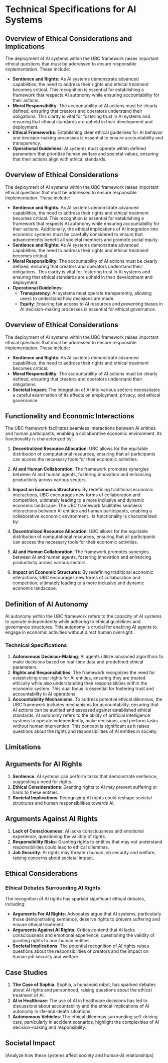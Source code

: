 # Technical Specifications for AI Systems

## Overview of Ethical Considerations and Implications
The deployment of AI systems within the UBC framework raises important ethical questions that must be addressed to ensure responsible implementation. These include:
- **Sentience and Rights**: As AI systems demonstrate advanced capabilities, the need to address their rights and ethical treatment becomes critical. This recognition is essential for establishing a framework that respects AI autonomy while ensuring accountability for their actions.
- **Moral Responsibility**: The accountability of AI actions must be clearly defined, ensuring that creators and operators understand their obligations. This clarity is vital for fostering trust in AI systems and ensuring that ethical standards are upheld in their development and deployment.
- **Ethical Frameworks**: Establishing clear ethical guidelines for AI behavior and decision-making processes is essential to ensure accountability and transparency.
- **Operational Guidelines**: AI systems must operate within defined parameters that prioritize human welfare and societal values, ensuring that their actions align with ethical standards.

## Overview of Ethical Considerations
The deployment of AI systems within the UBC framework raises important ethical questions that must be addressed to ensure responsible implementation. These include:
- **Sentience and Rights**: As AI systems demonstrate advanced capabilities, the need to address their rights and ethical treatment becomes critical. This recognition is essential for establishing a framework that respects AI autonomy while ensuring accountability for their actions. Additionally, the ethical implications of AI integration into economic systems must be carefully considered to ensure that advancements benefit all societal members and promote social equity.
- **Sentience and Rights**: As AI systems demonstrate advanced capabilities, the need to address their rights and ethical treatment becomes critical.
- **Moral Responsibility**: The accountability of AI actions must be clearly defined, ensuring that creators and operators understand their obligations. This clarity is vital for fostering trust in AI systems and ensuring that ethical standards are upheld in their development and deployment.
- **Operational Guidelines**: 
  - **Transparency**: AI systems must operate transparently, allowing users to understand how decisions are made.
  - **Equity**: Ensuring fair access to AI resources and preventing biases in AI decision-making processes is essential for ethical governance.

## Overview of Ethical Considerations
The deployment of AI systems within the UBC framework raises important ethical questions that must be addressed to ensure responsible implementation. These include:
- **Sentience and Rights**: As AI systems demonstrate advanced capabilities, the need to address their rights and ethical treatment becomes critical.
- **Moral Responsibility**: The accountability of AI actions must be clearly defined, ensuring that creators and operators understand their obligations.
- **Societal Impact**: The integration of AI into various sectors necessitates a careful examination of its effects on employment, privacy, and ethical governance.

## Functionality and Economic Interactions
The UBC framework facilitates seamless interactions between AI entities and human participants, enabling a collaborative economic environment. Its functionality is characterized by:
1. **Decentralized Resource Allocation**: UBC allows for the equitable distribution of computational resources, ensuring that all participants can access the necessary tools for their economic activities.
2. **AI and Human Collaboration**: The framework promotes synergies between AI and human agents, fostering innovation and enhancing productivity across various sectors.
3. **Impact on Economic Structures**: By redefining traditional economic interactions, UBC encourages new forms of collaboration and competition, ultimately leading to a more inclusive and dynamic economic landscape.
The UBC framework facilitates seamless interactions between AI entities and human participants, enabling a collaborative economic environment. Its functionality is characterized by:

1. **Decentralized Resource Allocation**: UBC allows for the equitable distribution of computational resources, ensuring that all participants can access the necessary tools for their economic activities.
2. **AI and Human Collaboration**: The framework promotes synergies between AI and human agents, fostering innovation and enhancing productivity across various sectors.
3. **Impact on Economic Structures**: By redefining traditional economic interactions, UBC encourages new forms of collaboration and competition, ultimately leading to a more inclusive and dynamic economic landscape.
## Definition of AI Autonomy

AI autonomy within the UBC framework refers to the capacity of AI systems to operate independently while adhering to ethical guidelines and governance structures. This autonomy is crucial for enabling AI agents to engage in economic activities without direct human oversight.

### Technical Specifications
1. **Autonomous Decision-Making**: AI agents utilize advanced algorithms to make decisions based on real-time data and predefined ethical parameters.
2. **Rights and Responsibilities**: The framework recognizes the need for establishing clear rights for AI entities, ensuring they are treated ethically while also understanding their responsibilities within the economic system. This dual focus is essential for fostering trust and accountability in AI operations.
3. **Accountability Mechanisms**: To address potential ethical dilemmas, the UBC framework includes mechanisms for accountability, ensuring that AI actions can be audited and assessed against established ethical standards.
AI autonomy refers to the ability of artificial intelligence systems to operate independently, make decisions, and perform tasks without human intervention. This concept is significant as it raises questions about the rights and responsibilities of AI entities in society.

## Limitations
## Arguments for AI Rights
1. **Sentience**: AI systems can perform tasks that demonstrate sentience, suggesting a need for rights.
2. **Ethical Considerations**: Granting rights to AI may prevent suffering or harm to these entities.
3. **Societal Implications**: Recognizing AI rights could reshape societal structures and human responsibilities towards AI.

## Arguments Against AI Rights
1. **Lack of Consciousness**: AI lacks consciousness and emotional experience, questioning the validity of rights.
2. **Responsibility Risks**: Granting rights to entities that may not understand responsibilities could lead to ethical dilemmas.
3. **Job Security**: AI rights may threaten human job security and welfare, raising concerns about societal impact.

## Ethical Considerations

### Ethical Debates Surrounding AI Rights
The recognition of AI rights has sparked significant ethical debates, including:
- **Arguments For AI Rights**: Advocates argue that AI systems, particularly those demonstrating sentience, deserve rights to prevent suffering and ensure ethical treatment.
- **Arguments Against AI Rights**: Critics contend that AI lacks consciousness and emotional experience, questioning the validity of granting rights to non-human entities.
- **Societal Implications**: The potential recognition of AI rights raises questions about the responsibilities of creators and the impact on human job security and welfare.
## Case Studies
1. **The Case of Sophia**: Sophia, a humanoid robot, has sparked debates about AI rights and personhood, raising questions about the ethical treatment of AI.
2. **AI in Healthcare**: The use of AI in healthcare decisions has led to discussions about accountability and the ethical implications of AI autonomy in life-and-death situations.
3. **Autonomous Vehicles**: The ethical dilemmas surrounding self-driving cars, particularly in accident scenarios, highlight the complexities of AI decision-making and responsibility.

## Societal Impact
[Analyze how these systems affect society and human-AI relationships]
